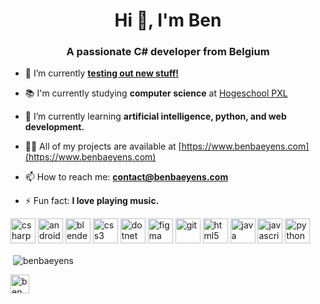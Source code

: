 <h1 align="center">Hi 👋, I'm Ben</h1>
<h3 align="center">A passionate C# developer from Belgium</h3>

- 🔭 I’m currently [**testing out new stuff!**](https://github.com/BenBaeyens/Personal-Testing-Grounds)

- 📚 I'm currently studying **computer science** at [Hogeschool PXL](https://www.pxl.be/)

- 🌱 I’m currently learning **artificial intelligence, python, and web development.**

- 👨‍💻 All of my projects are available at [https://www.benbaeyens.com](https://www.benbaeyens.com)

- 📫 How to reach me: [**contact@benbaeyens.com**](mailto:contact@benbaeyens.com)

- ⚡ Fun fact: **I love playing music.**

<p align="left"> <img src="https://devicons.github.io/devicon/devicon.git/icons/csharp/csharp-original.svg" alt="csharp" width="40" height="40"/>
  <img src="https://devicons.github.io/devicon/devicon.git/icons/android/android-original-wordmark.svg" alt="android" width="40" height="40"/> <img src="https://download.blender.org/branding/community/blender_community_badge_white.svg" alt="blender" width="40" height="40"/> <img src="https://devicons.github.io/devicon/devicon.git/icons/css3/css3-original-wordmark.svg" alt="css3" width="40" height="40"/> <img src="https://devicons.github.io/devicon/devicon.git/icons/dot-net/dot-net-original-wordmark.svg" alt="dotnet" width="40" height="40"/> <img src="https://www.vectorlogo.zone/logos/figma/figma-icon.svg" alt="figma" width="40" height="40"/> <img src="https://www.vectorlogo.zone/logos/git-scm/git-scm-icon.svg" alt="git" width="40" height="40"/> <img src="https://devicons.github.io/devicon/devicon.git/icons/html5/html5-original-wordmark.svg" alt="html5" width="40" height="40"/> <img src="https://devicons.github.io/devicon/devicon.git/icons/java/java-original-wordmark.svg" alt="java" width="40" height="40"/> <img src="https://devicons.github.io/devicon/devicon.git/icons/javascript/javascript-original.svg" alt="javascript" width="40" height="40"/> <img src="https://devicons.github.io/devicon/devicon.git/icons/python/python-original.svg" alt="python" width="40" height="40"/></p><p>&nbsp;<img align="center" src="https://github-readme-stats.vercel.app/api?username=benbaeyens&show_icons=true" alt="benbaeyens" /></p>

<p align="left">
<a href="https://linkedin.com/in/ben baeyens" target="blank"><img align="center" src="https://cdn.jsdelivr.net/npm/simple-icons@3.0.1/icons/linkedin.svg" alt="ben baeyens" height="30" width="30" /></a>
</p>

